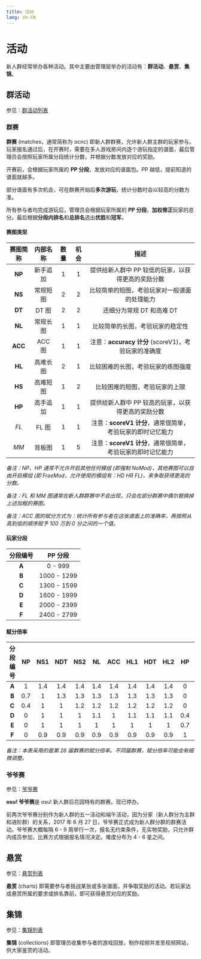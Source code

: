 ```yaml
---
title: 活动
lang: zh-CN
---
```


# 活动

新人群经常举办各种活动。其中主要由管理层举办的活动有：**群活动**、**悬赏**、**集锦**。

## 群活动

参见：[群活动列表](matches/README.md#群赛)

### 群赛

**群赛** (matches，通常简称为 ocnc) 即新人群群赛，允许新人群主群的玩家参与。玩家报名通过后，在开赛时，需要在多人游戏房间内逐个游玩指定的谱面，最后管理员会按照玩家所属分段统计分数，并根据分数发放对应的奖励。

开赛前，会根据玩家所属的 **PP 分段**，发放对应的谱面包。PP 越低，提前知道的谱面就越多。

部分谱面有多次机会，可在群赛开始后**多次游玩**，统计分数时会以较高的分数为准。

所有参与者均完成游玩后，管理员会根据玩家所属的 **PP 分段**，**加权修正**玩家的总分。最后根据**分段内排名**和**总排名**选出**优胜**和**冠军**。

#### 赛图类型

| 赛图简称 | 内部名称 | 数量 | 机会 | 描述 |
| :-: | :-: | :-: | :-: | :-: |
| **NP** | 新手追加 | 1 | 1 | 提供给新人群中 PP 较低的玩家，以获得更高的奖励分数 |
| **NS** | 常规短图 | 2 | 2 | 比较简单的短图，考验玩家对一般谱面的处理能力 |
| **DT** | DT 图 | 2 | 2 | 还细分为常规 DT 和高难 DT |
| **NL** | 常规长图 | 1 | 1 | 比较简单的长图，考验玩家的稳定性 |
| **ACC** | ACC 图 | 1 | 1 | 注意：**accuracy 计分** (scoreV1)，考验玩家的准确度 |
| **HL** | 高难长图 | 2 | 1 | 比较困难的长图，考验玩家的练图强度 |
| **HS** | 高难短图 | 1 | 2 | 比较困难的短图，考验玩家的上限 |
| **HP** | 高手追加 | 1 | 1 | 提供给新人群中 PP 较高的玩家，以获得更高的奖励分数 |
| *FL* | FL 图 | 1 | 1 | 注意：**scoreV1 计分**，通常很简单，考验玩家的即时记忆能力 |
| *MM* | 背板图 | 1 | 5 | 注意：**scoreV1 计分**，通常很简单，考验玩家的即时记忆能力 |

*备注：NP、HP 通常不允许开启其他任何模组 (即强制 NoMod)，其他赛图可以自由开启模组 (即 FreeMod，允许使用的模组有：HD HR FL)，来争取获得更高的分数。*

*备注：FL 和 MM 图通常在新人群群赛中不会出现，只会在部分群赛中偶尔替换掉上述加粗的赛图。*

*备注：ACC 图的赋分方式为：统计所有参与者在这张谱面上的准确率，再按照从高到低的顺序赋予 100 万到 0 分之间的一个值。*

#### 玩家分段

| 分段编号 | PP 分段 |
| :-: | :-: |
| **A** | 0 - 999 |
| **B** | 1000 - 1299 |
| **C** | 1300 - 1599 |
| **D** | 1600 - 1999 |
| **E** | 2000 - 2399 |
| **F** | 2400 - 2799 |

#### 赋分倍率

| 分段编号 | NP | NS1 | NDT | NS2 | NL | ACC | HL1 | HDT | HL2 | HP | FL/MM | 理论总分 |
| :-: | :-: | :-: | :-: | :-: | :-: | :-: | :-: | :-: | :-: | :-: | :-: | :-: |
| **A** | 1 | 1.4 | 1.4 | 1.4 | 1.4 | 1.4 | 1.4 | 1.4 | 1.4 | 0 | 1.4 | **1360w** |
| **B** | 0.7 | 1 | 1.3 | 1.3 | 1.3 | 1.3 | 1.3 | 1.3 | 1.3 | 0 | 1.3 | **1210w** |
| **C** | 0.4 | 1 | 1 | 1.2 | 1.2 | 1.2 | 1.2 | 1.2 | 1.2 | 0 | 1 | **1060w** |
| **D** | 0 | 1 | 1 | 1 | 1.1 | 1 | 1.1 | 1.1 | 1.1 | 0.4 | 1 | **980w** |
| **E** | 0 | 1 | 1 | 1 | 1 | 1 | 1 | 1 | 1 | 0.7 | 1 | **970w** |
| **F** | 0 | 0.9 | 0.9 | 0.9 | 0.9 | 0.9 | 0.9 | 0.9 | 0.9 | 1 | 0.9 | **910w** |

*备注：本表采用的是第 26 届群赛的赋分倍率。不同届群赛，赋分倍率可能会有细微调整。*

### 爷爷赛

参见：[爷爷赛](matches/README.md#爷爷赛)

**osu! 爷爷赛**是 osu! 新人群后花园特有的群赛。现已停办。

前两次爷爷赛分别作为新人群的五一活动和端午活动，因为分家（新人群分为主群和进阶群）的关系，2017 年 6 月 27 日，爷爷赛正式成为新人群分群的群赛活动。爷爷赛大概每隔 6 - 9 周举行一次，报名无约束条件，无实物奖励，只允许群内成员参加，比赛方式根据报名情况决定。难度分布为 4 - 6 星之间。

## 悬赏

参见：[悬赏列表](charts/README.md)

**悬赏** (charts) 即需要参与者挑战某张或多张谱面，并争取奖励的活动。若玩家达成悬赏所属的要求或排名靠前，即可获得悬赏对应的奖励。

## 集锦

参见：[集锦列表](collections/README.md)

**集锦** (collections) 即管理员收集参与者的游戏回放，制作视频并发至视频网站，供大家鉴赏的活动。
